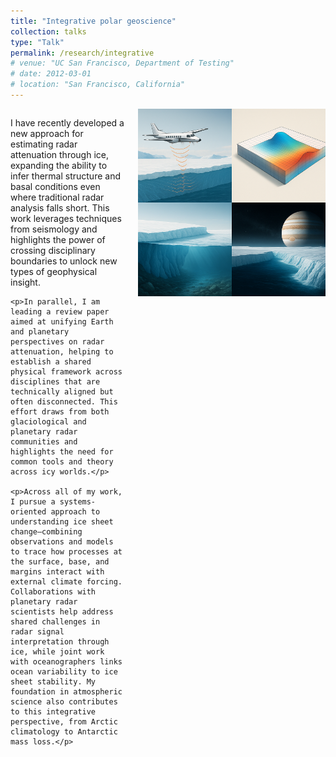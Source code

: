 ```yaml
---
title: "Integrative polar geoscience"
collection: talks
type: "Talk"
permalink: /research/integrative
# venue: "UC San Francisco, Department of Testing"
# date: 2012-03-01
# location: "San Francisco, California"
---
```

<div style="display: flex; align-items: flex-start; justify-content: space-between; margin-top: 1em;">

  <div style="flex: 1; padding-right: 20px;">
    <p>I have recently developed a new approach for estimating radar attenuation through ice, expanding the ability to infer thermal structure and basal conditions even where traditional radar analysis falls short. This work leverages techniques from seismology and highlights the power of crossing disciplinary boundaries to unlock new types of geophysical insight.</p>

    <p>In parallel, I am leading a review paper aimed at unifying Earth and planetary perspectives on radar attenuation, helping to establish a shared physical framework across disciplines that are technically aligned but often disconnected. This effort draws from both glaciological and planetary radar communities and highlights the need for common tools and theory across icy worlds.</p>

    <p>Across all of my work, I pursue a systems-oriented approach to understanding ice sheet change—combining observations and models to trace how processes at the surface, base, and margins interact with external climate forcing. Collaborations with planetary radar scientists help address shared challenges in radar signal interpretation through ice, while joint work with oceanographers links ocean variability to ice sheet stability. My foundation in atmospheric science also contributes to this integrative perspective, from Arctic climatology to Antarctic mass loss.</p>
  </div>

  <div style="flex-shrink: 0;">
    <img src="/images/integrative.png" alt="Polar Geoscience Icon" style="width: 300px; height: auto;">
  </div>

</div>




